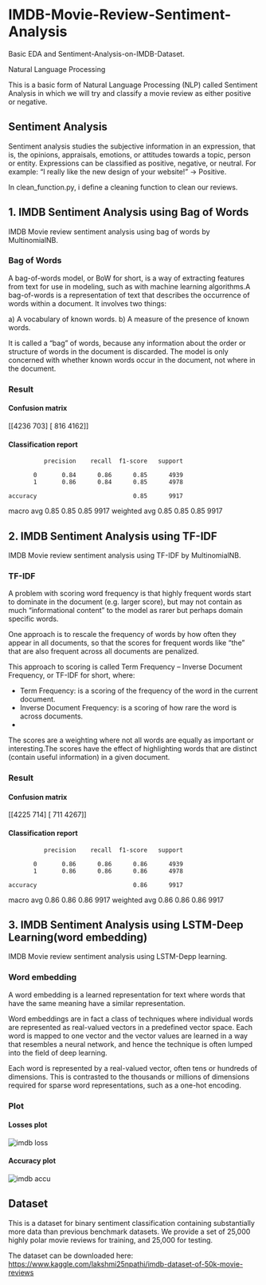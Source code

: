 # IMDB-Movie-Review-Sentiment-Analysis
Basic EDA and Sentiment-Analysis-on-IMDB-Dataset.

Natural Language Processing

This is a basic form of Natural Language Processing (NLP) called Sentiment Analysis in which we will try and classify a movie review as either positive or negative.

## Sentiment Analysis

Sentiment analysis studies the subjective information in an expression, that is, the opinions, appraisals, emotions, or attitudes towards a topic, person or entity. Expressions can be classified as positive, negative, or neutral. For example: “I really like the new design of your website!” → Positive.

In clean_function.py, i define a cleaning function to clean our reviews.

## 1. IMDB Sentiment Analysis using Bag of Words
IMDB Movie review sentiment analysis using bag of words by MultinomialNB.

### Bag of Words

A bag-of-words model, or BoW for short, is a way of extracting features from text for use in modeling, such as with machine learning algorithms.A bag-of-words is a representation of text that describes the occurrence of words within a document. It involves two things:

a) A vocabulary of known words.
b) A measure of the presence of known words.

It is called a “bag” of words, because any information about the order or structure of words in the document is discarded. The model is only concerned with whether known words occur in the document, not where in the document.

### Result 
#### Confusion matrix
[[4236  703]
 [ 816 4162]]
 
#### Classification report 
              precision    recall  f1-score   support

           0       0.84      0.86      0.85      4939
           1       0.86      0.84      0.85      4978

    accuracy                           0.85      9917
   macro avg       0.85      0.85      0.85      9917
weighted avg       0.85      0.85      0.85      9917
 

## 2. IMDB Sentiment Analysis using TF-IDF
IMDB Movie review sentiment analysis using TF-IDF by MultinomialNB.

### TF-IDF
A problem with scoring word frequency is that highly frequent words start to dominate in the document (e.g. larger score), but may not contain as much “informational content” to the model as rarer but perhaps domain specific words.

One approach is to rescale the frequency of words by how often they appear in all documents, so that the scores for frequent words like “the” that are also frequent across all documents are penalized.

This approach to scoring is called Term Frequency – Inverse Document Frequency, or TF-IDF for short, where:

* Term Frequency: is a scoring of the frequency of the word in the current document.
* Inverse Document Frequency: is a scoring of how rare the word is across documents.
* 
The scores are a weighting where not all words are equally as important or interesting.The scores have the effect of highlighting words that are distinct (contain useful information) in a given document.

### Result
#### Confusion matrix
[[4225  714]
 [ 711 4267]]

#### Classification report 
              precision    recall  f1-score   support

           0       0.86      0.86      0.86      4939
           1       0.86      0.86      0.86      4978

    accuracy                           0.86      9917
   macro avg       0.86      0.86      0.86      9917
weighted avg       0.86      0.86      0.86      9917

## 3. IMDB Sentiment Analysis using LSTM-Deep Learning(word embedding)
IMDB Movie review sentiment analysis using LSTM-Depp learning.

### Word embedding
A word embedding is a learned representation for text where words that have the same meaning have a similar representation.

Word embeddings are in fact a class of techniques where individual words are represented as real-valued vectors in a predefined vector space. Each word is mapped to one vector and the vector values are learned in a way that resembles a neural network, and hence the technique is often lumped into the field of deep learning.

Each word is represented by a real-valued vector, often tens or hundreds of dimensions. This is contrasted to the thousands or millions of dimensions required for sparse word representations, such as a one-hot encoding.

### Plot
#### Losses plot
![imdb loss](https://user-images.githubusercontent.com/88196035/134050897-c9b29f4f-1c94-4606-814b-cdc0ebc6b4de.png)

#### Accuracy plot
![imdb accu](https://user-images.githubusercontent.com/88196035/134050907-d4654746-8fee-4dad-9d77-6139e9024eb2.png)


## Dataset

This is a dataset for binary sentiment classification containing substantially more data than previous benchmark datasets. We provide a set of 25,000 highly polar movie reviews for training, and 25,000 for testing.

The dataset can be downloaded here: https://www.kaggle.com/lakshmi25npathi/imdb-dataset-of-50k-movie-reviews
